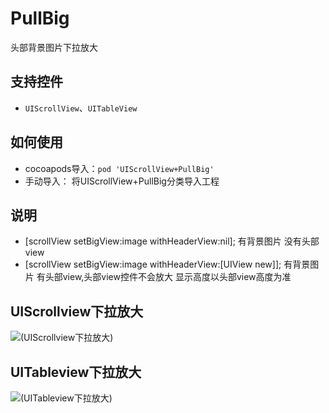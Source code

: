 # PullBig
头部背景图片下拉放大

## 支持控件
* `UIScrollView`、`UITableView`

## 如何使用
* cocoapods导入：`pod 'UIScrollView+PullBig'`
* 手动导入：
    将UIScrollView+PullBig分类导入工程

## 说明
* [scrollView setBigView:image withHeaderView:nil]; 有背景图片 没有头部view
* [scrollView setBigView:image withHeaderView:[UIView new]]; 有背景图片 有头部view,头部view控件不会放大 显示高度以头部view高度为准

## UIScrollview下拉放大
![(UIScrollview下拉放大)](http://upload-images.jianshu.io/upload_images/533472-ffdf3199a5596b0f.gif)
## UITableview下拉放大
![(UITableview下拉放大)](http://upload-images.jianshu.io/upload_images/533472-52dcc5450b48faf0.gif)
